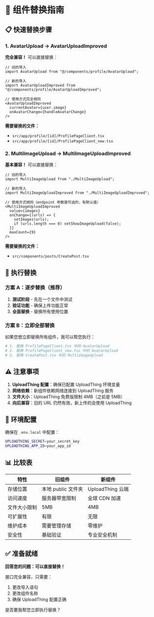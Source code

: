 # 🔄 组件替换指南

## 📋 快速替换步骤

### 1. AvatarUpload → AvatarUploadImproved

**完全兼容！** 可以直接替换：

```tsx
// 旧的导入
import AvatarUpload from "@/components/profile/AvatarUpload";

// 新的导入  
import AvatarUploadImproved from "@/components/profile/AvatarUploadImproved";

// 使用方式完全相同
<AvatarUploadImproved 
  currentAvatar={user.image} 
  onAvatarChange={handleAvatarChange} 
/>
```

**需要替换的文件：**
- `src/app/profile/[id]/ProfilePageClient.tsx`
- `src/app/profile/[id]/ProfilePageClient_new.tsx`

### 2. MultiImageUpload → MultiImageUploadImproved

**基本兼容！** 可以直接替换：

```tsx
// 旧的导入
import MultiImageUpload from "./MultiImageUpload";

// 新的导入
import MultiImageUploadImproved from "./MultiImageUploadImproved";

// 使用方式相同（endpoint 参数是可选的，有默认值）
<MultiImageUploadImproved
  value={images}
  onChange={(urls) => {
    setImages(urls);
    if (urls.length === 0) setShowImageUpload(false);
  }}
  maxCount={9}
/>
```

**需要替换的文件：**
- `src/components/posts/CreatePost.tsx`

## 🚀 执行替换

### 方案 A：逐步替换（推荐）

1. **测试阶段** - 先在一个文件中测试
2. **验证功能** - 确保上传功能正常
3. **全面替换** - 替换所有使用位置

### 方案 B：立即全部替换

如果您想立即替换所有组件，我可以帮您执行：

```bash
# 1. 替换 ProfilePageClient.tsx 中的 AvatarUpload
# 2. 替换 ProfilePageClient_new.tsx 中的 AvatarUpload  
# 3. 替换 CreatePost.tsx 中的 MultiImageUpload
```

## ⚠️ 注意事项

1. **UploadThing 配置**：确保已配置 UploadThing 环境变量
2. **网络依赖**：新组件依赖网络连接到 UploadThing 服务
3. **文件大小**：UploadThing 免费版限制 4MB（之前是 5MB）
4. **向后兼容**：旧的 URL 仍然有效，新上传的会使用 UploadThing

## 🔧 环境配置

确保在 `.env.local` 中配置：

```bash
UPLOADTHING_SECRET=your_secret_key
UPLOADTHING_APP_ID=your_app_id
```

## 📊 比较表

| 特性 | 旧组件 | 新组件 |
|------|--------|--------|
| 存储位置 | 本地 public 文件夹 | UploadThing 云端 |
| 访问速度 | 服务器带宽限制 | 全球 CDN 加速 |
| 文件大小限制 | 5MB | 4MB |
| 可扩展性 | 有限 | 无限 |
| 维护成本 | 需要管理存储 | 零维护 |
| 安全性 | 基础验证 | 专业安全机制 |

## ✅ 准备就绪

**回答您的问题：可以直接替换！** 

接口完全兼容，只需要：
1. 更改导入语句
2. 更改组件名称
3. 确保 UploadThing 配置正确

是否要我帮您立即执行替换？
